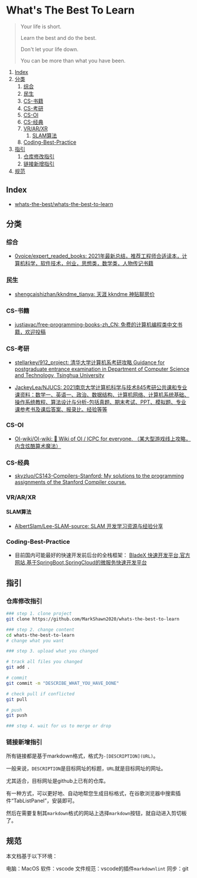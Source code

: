 # What's The Best To Learn

> Your life is short.
>
> Learn the best and do the best.
>
> Don't let your life down.
>
> You can be more than what you have been.

1. [Index](#index)
2. [分类](#分类)
    1. [综合](#综合)
    2. [民生](#民生)
    3. [CS-书籍](#cs-书籍)
    4. [CS-考研](#cs-考研)
    5. [CS-OI](#cs-oi)
    6. [CS-经典](#cs-经典)
    7. [VR/AR/XR](#vrarxr)
        1. [SLAM算法](#slam算法)
    8. [Coding-Best-Practice](#coding-best-practice)
3. [指引](#指引)
    1. [仓库修改指引](#仓库修改指引)
    2. [链接新增指引](#链接新增指引)
4. [规范](#规范)

## Index

- [whats-the-best/whats-the-best-to-learn](https://github.com/whats-the-best/whats-the-best-to-learn)

## 分类

### 综合

- [0voice/expert_readed_books: 2021年最新总结，推荐工程师合适读本，计算机科学，软件技术，创业，思想类，数学类，人物传记书籍](https://github.com/0voice/expert_readed_books)

### 民生

- [shengcaishizhan/kkndme_tianya: 天涯 kkndme 神贴聊房价](https://github.com/shengcaishizhan/kkndme_tianya)

### CS-书籍

- [justjavac/free-programming-books-zh_CN: 免费的计算机编程类中文书籍，欢迎投稿](https://github.com/justjavac/free-programming-books-zh_CN)

### CS-考研

- [stellarkey/912_project: 清华大学计算机系考研攻略 Guidance for postgraduate entrance examination in Department of Computer Science and Technology, Tsinghua University](https://github.com/stellarkey/912_project)

- [JackeyLea/NJUCS: 2021南京大学计算机科学与技术845考研公共课和专业课资料：数学一、英语一、政治、数据结构、计算机网络、计算机系统基础、操作系统教程、算法设计与分析-包括真题、期末考试、PPT、模拟题、专业课参考书及课后答案、报录比、经验等等](https://github.com/JackeyLea/NJUCS)

### CS-OI

- [OI-wiki/OI-wiki: :star2: Wiki of OI / ICPC for everyone. （某大型游戏线上攻略，内含炫酷算术魔法）](https://github.com/OI-wiki/OI-wiki)

### CS-经典

- [skyzluo/CS143-Compilers-Stanford: My solutions to the programming assignments of the Stanford Compiler course.](https://github.com/skyzluo/CS143-Compilers-Stanford)

### VR/AR/XR

#### SLAM算法

- [AlbertSlam/Lee-SLAM-source: SLAM 开发学习资源与经验分享](https://github.com/AlbertSlam/Lee-SLAM-source#%E5%85%A5%E9%97%A8)

### Coding-Best-Practice

- 目前国内可能最好的快速开发前后台的全栈框架： [BladeX 快速开发平台,官方网站,基于SpringBoot,SpringCloud的微服务快速开发平台](https://bladex.vip/#/)

## 指引

### 仓库修改指引

```sh
### step 1. clone project
git clone https://github.com/MarkShawn2020/whats-the-best-to-learn

### step 2. change content
cd whats-the-best-to-learn
# change what you want

### step 3. upload what you changed

# track all files you changed
git add .

# commit 
git commit -m "DESCRIBE_WHAT_YOU_HAVE_DONE"

# check pull if conflicted
git pull

# push
git push

### step 4. wait for us to merge or drop
```

### 链接新增指引

所有链接都是基于markdown格式，格式为`-[DESCRIPTION](URL)`。

一般来说，`DESCRIPTION`是目标网址的标题，`URL`就是目标网址的网址。

尤其适合，目标网址是github上已有的仓库。

有一种方式，可以更好地、自动地帮您生成目标格式，在谷歌浏览器中搜索插件“TabListPanel”，安装即可。

然后在需要复制其`markdown`格式的网站上选择`markdown`按钮，就自动进入剪切板了。

## 规范

本文档基于以下环境：

电脑：MacOS
软件：vscode
文件规范：vscode的插件`markdownlint`
同步：git
